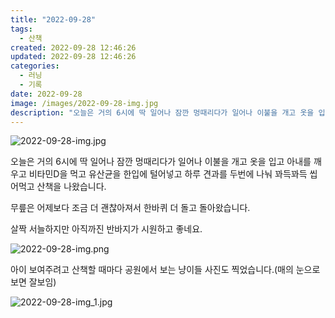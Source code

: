 ```yaml
---
title: "2022-09-28"
tags:
  - 산책
created: 2022-09-28 12:46:26
updated: 2022-09-28 12:46:26
categories:
  - 러닝
  - 기록
date: 2022-09-28
image: /images/2022-09-28-img.jpg
description: "오늘은 거의 6시에 딱 일어나 잠깐 멍때리다가 일어나 이불을 개고 옷을 입고 아내를 깨우고 비타민D을 먹고 유산균을 한입에 털어넣고 하루 견과를 두번에 나눠 꽈득꽈득 씹어먹고 산책을 나왔습니다. 무릎은 어제보다 조금 더 괜찮아져서 한바퀴 더 돌고 돌아왔습니다. 살짝 서늘하지만 아직까진 "
---
```


![2022-09-28-img.jpg](/images/2022-09-28-img.jpg)
 
 

오늘은 거의 6시에 딱 일어나 잠깐 멍때리다가 일어나 이불을 개고 옷을 입고 아내를 깨우고 비타민D을 먹고 유산균을 한입에 털어넣고 하루 견과를 두번에 나눠 꽈득꽈득 씹어먹고 산책을 나왔습니다.

무릎은 어제보다 조금 더 괜찮아져서 한바퀴 더 돌고 돌아왔습니다.

살짝 서늘하지만 아직까진 반바지가 시원하고 좋네요.

 
 ![2022-09-28-img.png](/images/2022-09-28-img.png)
 
 

아이 보여주려고 산책할 때마다 공원에서 보는 냥이들 사진도 찍었습니다.(매의 눈으로 보면 잘보임)

 
 ![2022-09-28-img_1.jpg](/images/2022-09-28-img_1.jpg)
